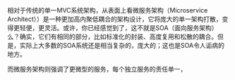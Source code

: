 相对于传统的单一MVC系统架构，从表面上看微服务架构（Microservice Architect））是一种更加高内聚低耦合的架构设计，它将庞大的单一架构打散，变得更轻便，更灵活。或许，你已经感觉到了，这不就是SOA（面向服务架构）么？确实，它们有相同的部分，比如标准化的封装、高度复用和松散的耦合。但是，实际上大多数的SOA系统还是相当复杂的，庞大的；这也是SOA令人诟病的地方。

而微服务架构则强调了更微型的服务，每个独立服务的责任单一，